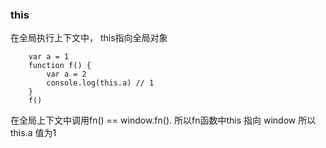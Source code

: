 ### this 

在全局执行上下文中， this指向全局对象

```
    var a = 1
    function f() {
        var a = 2
        console.log(this.a) // 1
    }
    f() 
```
在全局上下文中调用fn() == window.fn(). 所以fn函数中this 指向 window
所以 this.a 值为1
